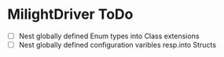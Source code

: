 # MilightDriver ToDo

- [ ] Nest globally defined Enum types into Class extensions
- [ ] Nest globally defined configuration varibles resp.into Structs
